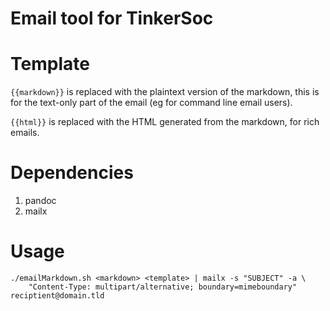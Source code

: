 Email tool for TinkerSoc
=====

# Template #

`{{markdown}}` is replaced with the plaintext version of the markdown,
this is for the text-only part of the email (eg for command line email
users).

`{{html}}` is replaced with the HTML generated from the markdown, for
rich emails.


# Dependencies #

1. pandoc
2. mailx


# Usage #

```
./emailMarkdown.sh <markdown> <template> | mailx -s "SUBJECT" -a \
    "Content-Type: multipart/alternative; boundary=mimeboundary" reciptient@domain.tld
```
